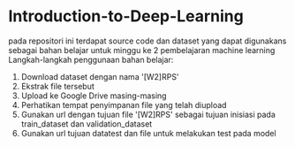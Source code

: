 # Introduction-to-Deep-Learning
pada repositori ini terdapat source code dan dataset yang dapat digunakans sebagai bahan belajar untuk minggu ke 2 pembelajaran machine learning
Langkah-langkah penggunaan bahan belajar:
1. Download dataset dengan nama '[W2]RPS'
2. Ekstrak file tersebut
3. Upload ke Google Drive masing-masing
4. Perhatikan tempat penyimpanan file yang telah diupload
5. Gunakan url dengan tujuan file '[W2]RPS' sebagai tujuan inisiasi pada train_dataset dan validation_dataset
6. Gunakan url tujuan datatest dan file untuk melakukan test pada model

